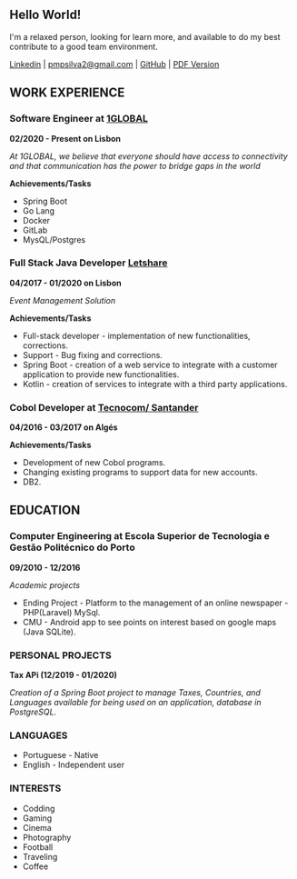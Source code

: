 ## Hello World!

I'm a relaxed person, looking for learn more, and available to do my best contribute to a good team environment. 

[Linkedin](https://www.linkedin.com/in/pmpsilva/) | [pmpsilva2@gmail.com](mailto:pmpsilva2@gmail.com) | [GitHub](https://github.com/pmpsilva) | [PDF Version](/images/PedroSilva.pdf)

## WORK EXPERIENCE

### Software Engineer at [1GLOBAL](https://www.1global.com/)

**02/2020 - Present on Lisbon**

_At 1GLOBAL, we believe that everyone should have access to connectivity and that communication has the power to bridge gaps in the world_

**Achievements/Tasks**

- Spring Boot
- Go Lang 
- Docker
- GitLab
- MysQL/Postgres

### Full Stack Java Developer [Letshare](https://www.letshare.com/)

**04/2017 - 01/2020 on Lisbon**

_Event Management Solution_

**Achievements/Tasks**

- Full-stack developer - implementation of new
functionalities, corrections. 
- Support - Bug fixing and corrections. 
- Spring Boot - creation of a web service to integrate with
a customer application to provide new functionalities. 
- Kotlin - creation of services to integrate with a
third party applications.

### Cobol Developer at [Tecnocom/ Santander](https://www.santander.pt/)

**04/2016 - 03/2017 on Algés**

**Achievements/Tasks**

- Development of new Cobol programs. 
- Changing existing programs to support data for new
  accounts. 
- DB2.

## EDUCATION

### Computer Engineering at Escola Superior de Tecnologia e Gestão Politécnico do Porto

**09/2010 - 12/2016**

_Academic projects_

- Ending Project - Platform to the management of an online newspaper - PHP(Laravel) MySql.
- CMU - Android app to see points on interest based on google maps (Java SQLite).

### PERSONAL PROJECTS

**Tax APi (12/2019 - 01/2020)**

_Creation of a Spring Boot project to manage Taxes, Countries, and Languages available for being used on an application, database in PostgreSQL._

### LANGUAGES

- Portuguese - Native
- English - Independent user

### INTERESTS

- Codding 
- Gaming 
- Cinema 
- Photography
- Football 
- Traveling 
- Coffee
